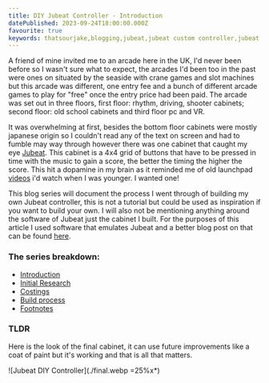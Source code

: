 ```yaml
---
title: DIY Jubeat Controller - Introduction
datePublished: 2023-09-24T18:00:00.000Z
favourite: true
keywords: thatsourjake,blogging,jubeat,jubeat custom controller,jubeat diy,youbeat controller
---
```


A friend of mine invited me to an arcade here in the UK, I'd never been before so I wasn't sure what to expect, the arcades I'd been too in the past were ones on situated by the seaside with crane games and slot machines but this arcade was different, one entry fee and a bunch of different arcade games to play for "free" once the entry price had been paid. The arcade was set out in three floors, first floor: rhythm, driving, shooter cabinets; second floor: old school cabinets and third floor pc and VR.

It was overwhelming at first, besides the bottom floor cabinets were mostly japanese origin so I couldn't read any of the text on screen and had to fumble may way through however there was one cabinet that caught my eye [Jubeat](https://en.wikipedia.org/wiki/Jubeat). This cabinet is a 4x4 grid of buttons that have to be pressed in time with the music to gain a score, the better the timing the higher the score. This hit a dopamine in my brain as it reminded me of old launchpad [videos](https://www.youtube.com/results?search_query=launchpad+cover) i'd watch when I was younger. I wanted one!

This blog series will document the process I went through of building my own Jubeat controller, this is not a tutorial but could be used as inspiration if you want to build your own. I will also not be mentioning anything around the software of Jubeat just the cabinet I built. For the purposes of this article I used software that emulates Jubeat and a better blog post on that can be found [here](https://davidobot.net/2020/05/03/jubeat-pc).

### The series breakdown:
- <ins>Introduction</ins>
- [Initial Research](./initial-research)
- [Costings](./costings)
- [Build process](./build-process)
- [Footnotes](./footnotes)

### TLDR
Here is the look of the final cabinet, it can use future improvements like a coat of paint but it's working and that is all that matters.

![Jubeat DIY Controller](./final.webp =25%x*)
